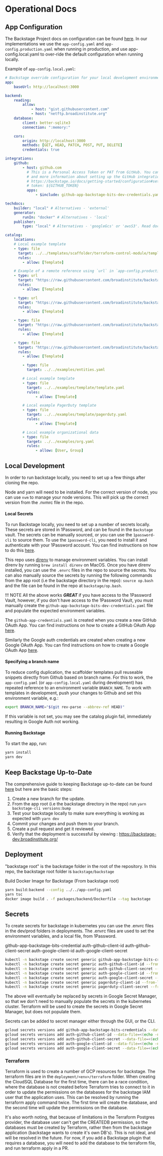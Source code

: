 # Operational Docs

## App Configuration

The Backstage Project docs on configuration can be found
[here](https://backstage.io/docs/conf/). In our implementations we use the
`app-config.yaml` and `app-config.production.yaml` when running in production,
and use app-config.local.yaml to over-ride the default configuration when
running locally.

Example of `app-config.local.yaml`:

```yaml
# Backstage override configuration for your local development environment
app:
    baseUrl: http://localhost:3000

backend:
    reading:
        allow:
            - host: "gist.githubusercontent.com"
            - host: "netftp.broadinstitute.org"
    database:
        client: better-sqlite3
        connection: ":memory:"

    cors:
        origin: http://localhost:3000
        methods: [GET, HEAD, PATCH, POST, PUT, DELETE]
        credentials: true

integrations:
    github:
        - host: github.com
          # This is a Personal Access Token or PAT from GitHub. You can find out how to generate this token,
          # and more information about setting up the GitHub integration here:
          # https://backstage.io/docs/getting-started/configuration#setting-up-a-github-integration
          # token: ${GITHUB_TOKEN}
          apps:
              - $include: github-app-backstage-bits-dev-credentials.yaml

techdocs:
    builder: "local" # Alternatives - 'external'
    generator:
        runIn: "docker" # Alternatives - 'local'
    publisher:
        type: "local" # Alternatives - 'googleGcs' or 'awsS3'. Read documentation for using alternatives.

catalog:
    locations:
    # Local example template
    - type: file
      target: ../../templates/scaffolder/terraform-control-module/template.yaml
      rules:
        - allow: [Template]

    # Example of a remote reference using `url` in `app-config.production.yaml`:
    - type: url
      target: "https://raw.githubusercontent.com/broadinstitute/backstage/refs/heads/${BRANCH_NAME}/backstage/templates/scaffolder/pr-with-catalog-entry/template.yaml"
      rules:
        - allow: [Template]

    - type: url
      target: "https://raw.githubusercontent.com/broadinstitute/backstage/refs/heads/${BRANCH_NAME}/backstage/templates/scaffolder/terraform-control-module/template.yaml"
      rules:
        - allow: [Template]

    - type: file
      target: "https://raw.githubusercontent.com/broadinstitute/backstage/refs/heads/${BRANCH_NAME}/backstage/templates/scaffolder/terraform-with-terragrunt/template.yaml"
      rules:
        - allow: [Template]

    - type: file
      target: "https://raw.githubusercontent.com/broadinstitute/backstage/refs/heads/${BRANCH_NAME}/backstage/templates/scaffolder/terraform-storage-transfer/template.yaml"
      rules:
        - allow: [Template]

        - type: file
          target: ../../examples/entities.yaml

        # Local example template
        - type: file
          target: ../../examples/template/template.yaml
          rules:
              - allow: [Template]

        # Local example PagerDuty template
        - type: file
          target: ../../examples/template/pagerduty.yaml
          rules:
              - allow: [Template]

        # Local example organizational data
        - type: file
          target: ../../examples/org.yaml
          rules:
              - allow: [User, Group]
```

## Local Development

In order to run backstage locally, you need to set up a few things after cloning
the repo.

Node and yarn will need to be installed. For the correct version of node, you
can use `nvm` to manage your node versions. This will pick up the correct
version from the .nvmrc file in the repo.

#### Local Secrets

To run Backstage locally, you need to set up a number of secrets locally. These
secrets are stored in 1Password, and can be found in the `Backstage` vault. The
secrets can be manually sourced, or you can use the `1password-cli` to source
them. To use the `1password-cli`, you need to install it and authenticate with
your 1Password account. You can find instructions on how to do this
[here](https://support.1password.com/command-line-getting-started/).

This repo uses [direnv](https://direnv.net/) to manage environment variables.
You can install direnv by running `brew install direnv` on MacOS. Once you have
direnv installed, you can use the `.envrc` files in the repo to source the
secrets. You can also manually source the secrets by running the following
commands from the app root (i.e the backstage directory in the repo):
`source op.bash` and the file can be found in the repo at `backstage/op.bash`.

!!! NOTE All the above works **_GREAT_** if you have access to the 1Password
Vault, however, if you don't have access to the 1Password Vault, you must
manually create the `github-app-backstage-bits-dev-credentials.yaml` file and
populate the expected environment variables.

The `github-app-credentials.yaml` is created when you create a new GitHub OAuth
App. You can find instructions on how to create a GitHub OAuth App
[here](https://backstage.io/docs/getting-started/config/authentication).

Similarly the Google auth credentials are created when creating a new Google
OAuth App. You can find instructions on how to create a Google OAuth App
[here](https://backstage.io/docs/auth/google/provider#create-oauth-credentials).

#### Specifying a branch name

To reduce config duplication, the scaffolder templates pull reuseable snippets
directly from Github based on branch name. For this to work, the
`app-config.yaml` (or `app-config.local.yaml` during development) has repeated
reference to an environment variable `BRANCH_NAME`. To work with templates in
development, push your changes to Github and set this environment variable,
e.g.:

```bash
export BRANCH_NAME="$(git rev-parse --abbrev-ref HEAD)"
```

If this variable is not set, you may see the catalog plugin fail, immediately
resulting in Google Auth not working.

#### Running Backstage

To start the app, run:

```sh
yarn install
yarn dev
```

## Keep Backstage Up-to-Date

The comprehensive guide to keeping Backstage up-to-date can be found
[here](https://backstage.io/docs/getting-started/keeping-backstage-updated/) but
here are the basic steps:

1. Create a new branch for the update.
1. From the app root (i.e the backstage directory in the repo) run
   `yarn backstage-cli versions:bump`
1. Test your backstage locally to make sure everything is working as expected
   with `yarn dev`
1. Commit your changes and push them to your branch.
1. Create a pull request and get it reviewed.
1. Verify that the deployment is successful by viewing :
   https://backstage-dev.broadinstitute.org/

## Deployment

"backstage root" is the backstage folder in the root of the repository. In this
repo, the backstage root folder is `backstage/backstage`

Build Docker Image for Backstage (From backstage root)

```Bash
yarn build:backend --config ../../app-config.yaml
yarn tsc
docker image build . -f packages/backend/Dockerfile --tag backstage
```

## Secrets

To create secrets for backstage in kubernetes you can use the .envrc files in
the dev/prod folders in deployments. The .envrc files are used to set the
environment variables, and a local file, from 1Password.

github-app-backstage-bits-credential auth-github-client-id
auth-github-client-secret auth-google-client-id auth-google-client-secret

```Bash
kubectl -n backstage create secret generic github-app-backstage-bits-credentials --from-file=github-app-backstage-bits-credentials.yaml
kubectl -n backstage create secret generic auth-github-client-id --from-literal=AUTH_GITHUB_CLIENT_ID=$AUTH_GITHUB_CLIENT_ID
kubectl -n backstage create secret generic auth-github-client-secret --from-literal=AUTH_GITHUB_CLIENT_SECRET=$AUTH_GITHUB_CLIENT_SECRET
kubectl -n backstage create secret generic auth-google-client-id --from-literal=AUTH_GOOGLE_CLIENT_ID=$AUTH_GOOGLE_CLIENT_ID
kubectl -n backstage create secret generic auth-google-client-secret --from-literal=AUTH_GOOGLE_CLIENT_SECRET=$AUTH_GOOGLE_CLIENT_SECRET
kubectl -n backstage create secret generic pagerduty-client-id --from-literal=PD_CLIENT_ID=$PD_CLIENT_ID
kubectl -n backstage create secret generic pagerduty-client-secret --from-literal=PD_CLIENT_SECRET=$PD_CLIENT_SECRET
```

The above will eventually be replaced by secrets in Google Secret Manager, so
that we don't need to manually populate the secrets in the kubernetes cluster.
Terraform will be used to create the secrets in Google Secret Manager, but does
not populate them.

Secrets can be added to secret manager either through the GUI, or the CLI.

```Bash
gcloud secrets versions add github-app-backstage-bits-credentials --data-file="github-app-backstage-bits-credentials.yaml"
gcloud secrets versions add auth-github-client-id --data-file=<(echo -n $AUTH_GITHUB_CLIENT_ID)
gcloud secrets versions add auth-github-client-secret --data-file=<(echo -n $AUTH_GITHUB_CLIENT_SECRET)
gcloud secrets versions add auth-google-client-id --data-file=<(echo -n $AUTH_GOOGLE_CLIENT_ID)
gcloud secrets versions add auth-google-client-secret --data-file=<(echo -n $AUTH_GOOGLE_CLIENT_SECRET)
```

### Terraform

Terraform is used to create a number of GCP resources for backstage. The
terraform files are in the `deployment/<env>/terraform` folder. When creating
the CloudSQL Database for the first time, there can be a race condition, where
the database is not created before Terraform tries to connect to it in order to
update the permissions on the databases for the backstage IAM user that the
application uses. This can be resolved by running the terraform apply command
twice. The first time will create the database, and the second time will update
the permissions on the database.

It's also worth noting, that because of limitations in the Terraform Postgres
provider, the database user can't get the CREATEDB permission, so the databases
must be created by Terraform, rather then from the backstage application
(backstage wants to create it's own DB's). This is not ideal, and will be
resolved in the future. For now, if you add a Backstage plugin that requires a
database, you will need to add the database to the terraform file, and run
terraform apply in a PR.
